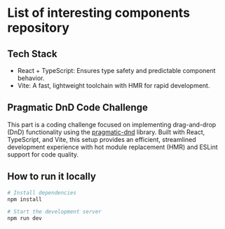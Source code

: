 # List of interesting components repository

## Tech Stack

- React + TypeScript: Ensures type safety and predictable component behavior.
- Vite: A fast, lightweight toolchain with HMR for rapid development.

## Pragmatic DnD Code Challenge

This part is a coding challenge focused on implementing drag-and-drop (DnD) functionality using the [pragmatic-dnd](https://atlassian.design/components/pragmatic-drag-and-drop/about) library. Built with React, TypeScript, and Vite, this setup provides an efficient, streamlined development experience with hot module replacement (HMR) and ESLint support for code quality.

## How to run it locally

```bash
# Install dependencies
npm install

# Start the development server
npm run dev

```

